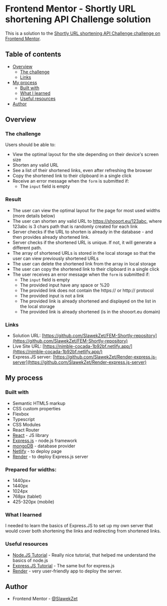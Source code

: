 # Frontend Mentor - Shortly URL shortening API Challenge solution

This is a solution to the [Shortly URL shortening API Challenge challenge on Frontend Mentor](https://www.frontendmentor.io/challenges/url-shortening-api-landing-page-2ce3ob-G).

## Table of contents

- [Overview](#overview)
  - [The challenge](#the-challenge)
  - [Links](#links)
- [My process](#my-process)
  - [Built with](#built-with)
  - [What I learned](#what-i-learned)
  - [Useful resources](#useful-resources)
- [Author](#author)

## Overview

### The challenge

Users should be able to:

- View the optimal layout for the site depending on their device's screen size
- Shorten any valid URL
- See a list of their shortened links, even after refreshing the browser
- Copy the shortened link to their clipboard in a single click
- Receive an error message when the `form` is submitted if:
  - The `input` field is empty

### Result

- The user can view the optimal layout for the page for most used widths (more details below)
- The user can shorten any valid URL to https://shooort.eu/123abc, where 123abc is 3 chars path that is randomly created for each link
- Server checks if the URL to shorten is already in the database - and then provides already shortened link.
- Server checks if the shortened URL is unique. If not, it will generate a different path.
- The array of shortened URLs is stored in the local storage so that the user can view previously shortened URLs
- The user can delete the shortened link from the array in local storage
- The user can copy the shortened link to their clipboard in a single click
- The user receives an error message when the `form` is submitted if:
  - The `input` field is empty
  - The provided input have any space or %20
  - The provided link does not contain the https:// or http:// protocol
  - The provided input is not a link
  - The provided link is already shortened and displayed on the list in the local storage
  - The provided link is already shortened (is in the shooort.eu domain)


### Links

- Solution URL: [https://github.com/SlawekZet/FEM-Shortly-repository](https://github.com/SlawekZet/FEM-Shortly-repository)
- Live Site URL: [https://nimble-cocada-1b92bf.netlify.app/](https://nimble-cocada-1b92bf.netlify.app/)
- Express.JS server: [https://github.com/SlawekZet/Render-express.js-server](https://github.com/SlawekZet/Render-express.js-server)

## My process

### Built with

- Semantic HTML5 markup
- CSS custom properties
- Flexbox
- Typescript
- CSS Modules
- React Router
- [React](https://reactjs.org/) - JS library
- [Express.js](https://expressjs.com/) - node.js framework
- [mongoDB](https://www.mongodb.com/) - database provider
- [Netlify](https://www.netlify.com/) - to deploy page
- [Render](https://render.com/) - to deploy Express.js server

### Prepared for widths:

- 1440px+
- 1440px
- 1024px
- 768px (tablet)
- 425-320px (mobile)

### What I learned

I needed to learn the basics of Express.JS to set up my own server that would cover both shortening the links and redirecting from shortened links. 

### Useful resources

- [Node.JS Tutorial](https://youtu.be/fBNz5xF-Kx4) - Really nice tutorial, that helped me understand the basics of node.js
- [Express.JS Tutorial](https://youtu.be/L72fhGm1tfE) - The same but for express.js
- [Render](https://render.com/) - very user-friendly app to deploy the server.

## Author

- Frontend Mentor - [@SlawekZet](https://www.frontendmentor.io/profile/SlawekZet)
